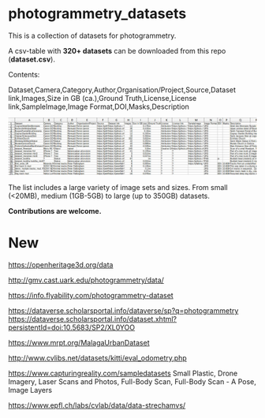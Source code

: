 # photogrammetry_datasets
This is a collection of datasets for photogrammetry.

A csv-table with **320+ datasets** can be downloaded from this repo (**dataset.csv**).

Contents:

Dataset,Camera,Category,Author,Organisation/Project,Source,Dataset link,Images,Size in GB (ca.),Ground Truth,License,License link,SampleImage,Image Format,DOI,Masks,Description

![Preview](csvpreview.JPG)

The list includes a large variety of image sets and sizes.
From small (<20MB), medium (1GB-5GB) to large (up to 350GB) datasets.

**Contributions are welcome.**


# New

https://openheritage3d.org/data

http://gmv.cast.uark.edu/photogrammetry/data/

https://info.flyability.com/photogrammetry-dataset

https://dataverse.scholarsportal.info/dataverse/sp?q=photogrammetry
https://dataverse.scholarsportal.info/dataset.xhtml?persistentId=doi:10.5683/SP2/XL0YOO

https://www.mrpt.org/MalagaUrbanDataset

http://www.cvlibs.net/datasets/kitti/eval_odometry.php

https://www.capturingreality.com/sampledatasets
Small Plastic, Drone Imagery, Laser Scans and Photos, Full-Body Scan, Full-Body Scan - A Pose, Image Layers

https://www.epfl.ch/labs/cvlab/data/data-strechamvs/
